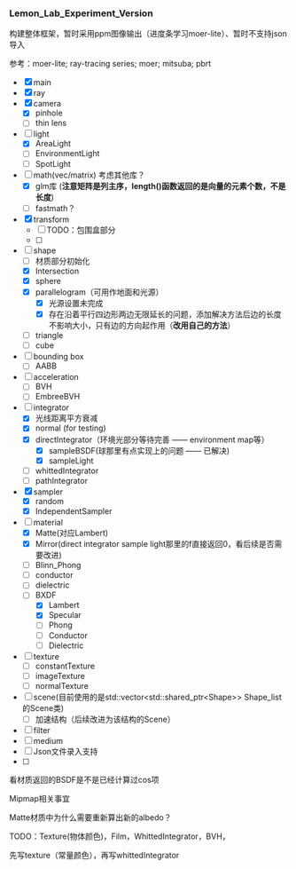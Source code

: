 ### Lemon_Lab_Experiment_Version

构建整体框架，暂时采用ppm图像输出（进度条学习moer-lite）、暂时不支持json导入

参考：moer-lite; ray-tracing series; moer; mitsuba; pbrt

- [x] main
- [x] ray
- [x] camera
  - [x] pinhole
  - [ ] thin lens

- [ ] light
  - [x] AreaLight
  - [ ] EnvironmentLight
  - [ ] SpotLight

- [ ] math(vec/matrix)     考虑其他库？
  - [x] glm库 (**注意矩阵是列主序，length()函数返回的是向量的元素个数，不是长度**)
  - [ ] fastmath？

- [x] transform
  - [ ] TODO：包围盒部分
  - [ ] 

- [ ] shape
  - [ ] 材质部分初始化
  - [x] Intersection
  - [x] sphere
  - [x] parallelogram（可用作地面和光源）
    - [x] 光源设置未完成
    - [x] 存在沿着平行四边形两边无限延长的问题，添加解决方法后边的长度不影响大小，只有边的方向起作用（**改用自己的方法**）
  - [ ] triangle
  - [ ] cube
  
- [ ] bounding box 
  - [ ] AABB

- [ ] acceleration
  - [ ] BVH
  - [ ] EmbreeBVH
  
- [ ] integrator
  - [x] 光线距离平方衰减
  - [x] normal (for testing)
  - [x] directIntegrator（环境光部分等待完善 —— environment map等）
    - [x] sampleBSDF(球那里有点实现上的问题 —— 已解决)
    - [x] sampleLight
  - [ ] whittedIntegrator
  - [ ] pathIntegrator
  
- [x] sampler
  - [x] random
  - [x] IndependentSampler

- [ ] material
  - [x] Matte(对应Lambert)
  - [x] Mirror(direct integrator sample light那里的f直接返回0，看后续是否需要改进)
  - [ ] Blinn_Phong
  - [ ] conductor
  - [ ] dielectric
  - [ ] BXDF
    - [x] Lambert
    - [x] Specular
    - [ ] Phong
    - [ ] Conductor
    - [ ] Dielectric
  
- [ ] texture
  - [ ] constantTexture
  - [ ] imageTexture
  - [ ] normalTexture

- [ ] scene(目前使用的是std::vector\<std::shared_ptr\<Shape>> Shape_list 的Scene类)
  - [ ] 加速结构（后续改进为该结构的Scene）

- [ ] filter
- [ ] medium
- [ ] Json文件录入支持
- [ ] 

看材质返回的BSDF是不是已经计算过cos项

Mipmap相关事宜

Matte材质中为什么需要重新算出新的albedo？

TODO：Texture(物体颜色)，Film，WhittedIntegrator，BVH，

先写texture（常量颜色），再写whittedIntegrator
